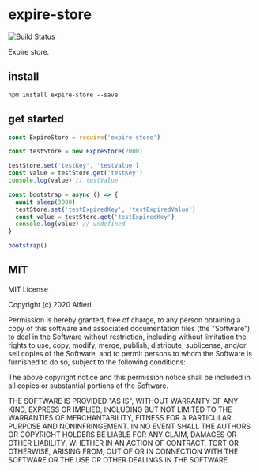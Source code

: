 # expire-store

[![Build Status](https://github.com/AlfieriChou/expire-store/workflows/Node.js%20CI/badge.svg?branch=master&event=push)](https://github.com/AlfieriChou/expire-store/actions)

Expire store.

## install

```
npm install expire-store --save
```

## get started

```javascript
const ExpireStore = require('expire-store')

const testStore = new ExpreStore(2000)

testStore.set('testKey', 'testValue')
const value = testStore.get('testKey')
console.log(value) // testValue

const bootstrap = async () => {
  await sleep(3000)
  testStore.set('testExpiredKey', 'testExpiredValue')
  const value = testStore.get('testExpiredKey')
  console.log(value) // undefined
}

bootstrap()
```

## MIT

MIT License

Copyright (c) 2020 Alfieri

Permission is hereby granted, free of charge, to any person obtaining a copy
of this software and associated documentation files (the "Software"), to deal
in the Software without restriction, including without limitation the rights
to use, copy, modify, merge, publish, distribute, sublicense, and/or sell
copies of the Software, and to permit persons to whom the Software is
furnished to do so, subject to the following conditions:

The above copyright notice and this permission notice shall be included in all
copies or substantial portions of the Software.

THE SOFTWARE IS PROVIDED "AS IS", WITHOUT WARRANTY OF ANY KIND, EXPRESS OR
IMPLIED, INCLUDING BUT NOT LIMITED TO THE WARRANTIES OF MERCHANTABILITY,
FITNESS FOR A PARTICULAR PURPOSE AND NONINFRINGEMENT. IN NO EVENT SHALL THE
AUTHORS OR COPYRIGHT HOLDERS BE LIABLE FOR ANY CLAIM, DAMAGES OR OTHER
LIABILITY, WHETHER IN AN ACTION OF CONTRACT, TORT OR OTHERWISE, ARISING FROM,
OUT OF OR IN CONNECTION WITH THE SOFTWARE OR THE USE OR OTHER DEALINGS IN THE
SOFTWARE.
